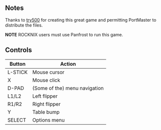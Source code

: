 ## Notes

Thanks to [try500](https://try500.itch.io) for creating this great game and permitting PortMaster to distribute the files.

**NOTE** ROCKNIX users must use Panfrost to run this game.


## Controls

| Button  | Action                        |
| ------- | ----------------------------- |
| L-STICK | Mouse cursor                  |
| X       | Mouse click                   |
| D-PAD   | (Some of the) menu navigation |
| L1/L2   | Left flipper                  |
| R1/R2   | Right flipper                 |
| Y       | Table bump                    |
| SELECT  | Options menu                  |
